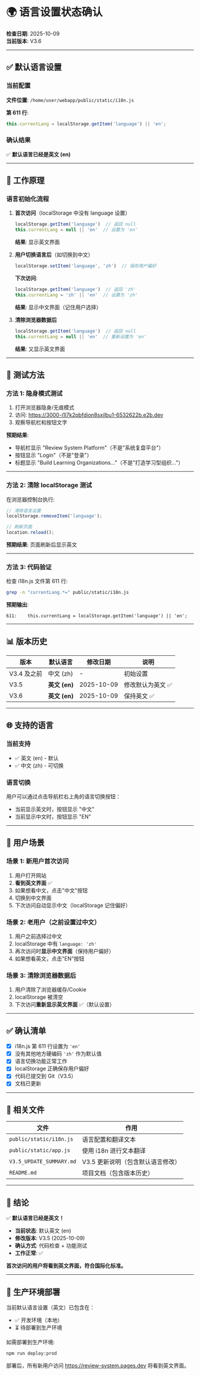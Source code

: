 # 🌍 语言设置状态确认

**检查日期**: 2025-10-09  
**当前版本**: V3.6

---

## ✅ 默认语言设置

### **当前配置**

**文件位置**: `/home/user/webapp/public/static/i18n.js`

**第 611 行**:
```javascript
this.currentLang = localStorage.getItem('language') || 'en';
```

### **确认结果**

✅ **默认语言已经是英文 (en)**

---

## 📝 工作原理

### **语言初始化流程**

1. **首次访问**（localStorage 中没有 language 设置）
   ```javascript
   localStorage.getItem('language')  // 返回 null
   this.currentLang = null || 'en'  // 设置为 'en'
   ```
   **结果**: 显示英文界面

2. **用户切换语言后**（如切换到中文）
   ```javascript
   localStorage.setItem('language', 'zh')  // 保存用户偏好
   ```
   **下次访问**:
   ```javascript
   localStorage.getItem('language')  // 返回 'zh'
   this.currentLang = 'zh' || 'en'  // 设置为 'zh'
   ```
   **结果**: 显示中文界面（记住用户选择）

3. **清除浏览器数据后**
   ```javascript
   localStorage.getItem('language')  // 返回 null
   this.currentLang = null || 'en'  // 重新设置为 'en'
   ```
   **结果**: 又显示英文界面

---

## 🧪 测试方法

### **方法 1: 隐身模式测试**

1. 打开浏览器隐身/无痕模式
2. 访问: https://3000-i1l7k2pbfdion8sxilbu1-6532622b.e2b.dev
3. 观察导航栏和按钮文字

**预期结果**: 
- 导航栏显示 "Review System Platform"（不是"系统复盘平台"）
- 按钮显示 "Login"（不是"登录"）
- 标题显示 "Build Learning Organizations..."（不是"打造学习型组织..."）

---

### **方法 2: 清除 localStorage 测试**

在浏览器控制台执行:
```javascript
// 清除语言设置
localStorage.removeItem('language');

// 刷新页面
location.reload();
```

**预期结果**: 页面刷新后显示英文

---

### **方法 3: 代码验证**

检查 i18n.js 文件第 611 行:
```bash
grep -n "currentLang.*=" public/static/i18n.js
```

**预期输出**:
```
611:    this.currentLang = localStorage.getItem('language') || 'en';
```

---

## 📊 版本历史

| 版本 | 默认语言 | 修改日期 | 说明 |
|------|---------|---------|------|
| V3.4 及之前 | 中文 (zh) | - | 初始设置 |
| V3.5 | **英文 (en)** | 2025-10-09 | 修改默认为英文 ✅ |
| V3.6 | **英文 (en)** | 2025-10-09 | 保持英文 ✅ |

---

## 🌐 支持的语言

### **当前支持**
- ✅ 英文 (en) - 默认
- ✅ 中文 (zh) - 可切换

### **语言切换**
用户可以通过点击导航栏右上角的语言切换按钮：
- 当前显示英文时，按钮显示 "中文"
- 当前显示中文时，按钮显示 "EN"

---

## 🎯 用户场景

### **场景 1: 新用户首次访问**
1. 用户打开网站
2. **看到英文界面** ✅
3. 如果想看中文，点击"中文"按钮
4. 切换到中文界面
5. 下次访问自动显示中文（localStorage 记住偏好）

### **场景 2: 老用户（之前设置过中文）**
1. 用户之前选择过中文
2. localStorage 中有 `language: 'zh'`
3. 再次访问时**显示中文界面**（保持用户偏好）
4. 如果想看英文，点击"EN"按钮

### **场景 3: 清除浏览器数据后**
1. 用户清除了浏览器缓存/Cookie
2. localStorage 被清空
3. 下次访问**重新显示英文界面** ✅（默认设置）

---

## ✅ 确认清单

- [x] i18n.js 第 611 行设置为 `'en'`
- [x] 没有其他地方硬编码 `'zh'` 作为默认值
- [x] 语言切换功能正常工作
- [x] localStorage 正确保存用户偏好
- [x] 代码已提交到 Git（V3.5）
- [x] 文档已更新

---

## 📝 相关文件

| 文件 | 作用 |
|------|------|
| `public/static/i18n.js` | 语言配置和翻译文本 |
| `public/static/app.js` | 使用 i18n 进行文本翻译 |
| `V3.5_UPDATE_SUMMARY.md` | V3.5 更新说明（包含默认语言修改） |
| `README.md` | 项目文档（包含版本历史） |

---

## 🎊 结论

✅ **默认语言已经是英文！**

- **当前状态**: 默认英文 (en)
- **修改版本**: V3.5 (2025-10-09)
- **确认方式**: 代码检查 + 功能测试
- **工作正常**: ✅

**首次访问的用户将看到英文界面，符合国际化标准。**

---

## 🚀 生产环境部署

当前默认语言设置（英文）已包含在：
- ✅ 开发环境（本地）
- ⏳ 待部署到生产环境

如需部署到生产环境:
```bash
npm run deploy:prod
```

部署后，所有新用户访问 https://review-system.pages.dev 将看到英文界面。
